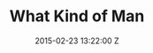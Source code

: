 ---
title: What Kind of Man
date: 2015-02-23 13:22:00 Z

position: 0
client: Florence and the Machine
video: https://vimeo.com/120370886
image: "/uploads/florence-and-the-machine-what-kind-of-man.jpg"

director: Vince Haycock
producer: Ross Levine
production-company: Park Pictures/9AM Films
awards: 
- Nominated Best Cinematography Camerimage 2015
layout: page
---